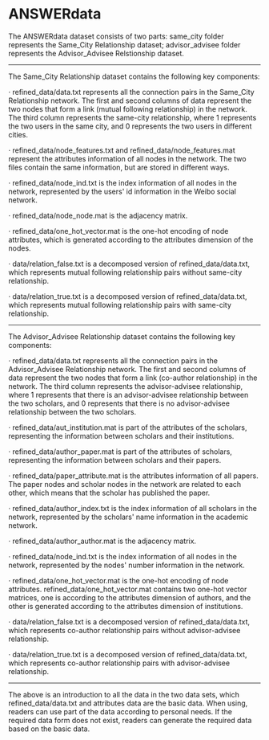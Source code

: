 # ANSWERdata
The ANSWERdata dataset consists of two parts:
same_city folder represents the Same_City Relationship dataset;
advisor_advisee folder represents the Advisor_Advisee Relstionship dataset.

-----------------------------------------------------------------------------------------------------------------------------------------------------------------------------------

The Same_City Relationship dataset contains the following key components:

· refined_data/data.txt represents all the connection pairs in the Same_City Relationship network. 
  The first and second columns of data represent the two nodes that form a link (mutual following relationship) in the network. 
  The third column represents the same-city relationship, where 1 represents the two users in the same city, and 0 represents the two users in different cities.

· refined_data/node_features.txt and refined_data/node_features.mat represent the attributes information of all nodes in the network. 
  The two files contain the same information, but are stored in different ways.

· refined_data/node_ind.txt is the index information of all nodes in the network, represented by the users' id information in the Weibo social network.

· refined_data/node_node.mat is the adjacency matrix.

· refined_data/one_hot_vector.mat is the one-hot encoding of node attributes, which is generated according to the attributes dimension of the nodes.

· data/relation_false.txt is a decomposed version of refined_data/data.txt, which represents mutual following relationship pairs without same-city relationship.

· data/relation_true.txt is a decomposed version of refined_data/data.txt, which represents mutual following relationship pairs with same-city relationship.

-----------------------------------------------------------------------------------------------------------------------------------------------------------------------------------

The Advisor_Advisee Relationship dataset contains the following key components:

· refined_data/data.txt represents all the connection pairs in the Advisor_Advisee Relationship network. 
  The first and second columns of data represent the two nodes that form a link (co-author relationship) in the network. 
  The third column represents the advisor-advisee relationship, where 1 represents that there is an advisor-advisee relationship between the two scholars, and 0 represents that   there is no advisor-advisee relationship between the two scholars.

· refined_data/aut_institution.mat is part of the attributes of the scholars, representing the information between scholars and their institutions.

· refined_data/author_paper.mat is part of the attributes of scholars, representing the information between scholars and their papers.

· refined_data/paper_attribute.mat is the attributes information of all papers. The paper nodes and scholar nodes in the network are related to each other, which means that the scholar has published the paper.

· refined_data/author_index.txt is the index information of all scholars in the network, represented by the scholars' name information in the academic network.

· refined_data/author_author.mat is the adjacency matrix.

· refined_data/node_ind.txt is the index information of all nodes in the network, represented by the nodes' number information in the network.

· refined_data/one_hot_vector.mat is the one-hot encoding of node attributes.
  refined_data/one_hot_vector.mat contains two one-hot vector matrices, one is according to the attributes dimension of authors, and the other is generated according to the attributes dimension of institutions.

· data/relation_false.txt is a decomposed version of refined_data/data.txt, which represents co-author relationship pairs without advisor-advisee relationship.

· data/relation_true.txt is a decomposed version of refined_data/data.txt, which represents co-author relationship pairs with advisor-advisee relationship.

-----------------------------------------------------------------------------------------------------------------------------------------------------------------------------------

The above is an introduction to all the data in the two data sets, which refined_data/data.txt and attributes data are the basic data. 
When using, readers can use part of the data according to personal needs. 
If the required data form does not exist, readers can generate the required data based on the basic data.
